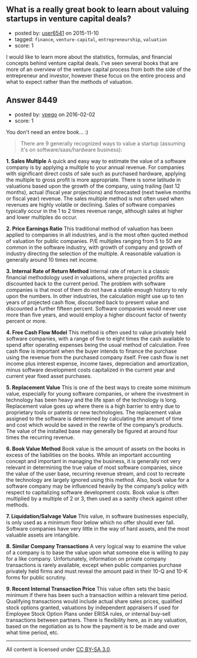 ## What is a really great book to learn about valuing startups in venture capital deals?

- posted by: [user6541](https://stackexchange.com/users/7277447/user6541) on 2015-11-10
- tagged: `finance`, `venture-capital`, `entrepreneurship`, `valuation`
- score: 1

I would like to learn more about the statistics, formulas, and financial concepts behind venture capital deals. I've seen several books that are more of an overview of the venture capital process from both the side of the entrepreneur and investor, however these focus on the entire process and what to expect rather than the methods of valuation. 


## Answer 8449

- posted by: [vpego](https://stackexchange.com/users/7073322/vpego) on 2016-02-02
- score: 1

You don't need an entire book... :)

> There are 9 generally recognized ways to value a startup (assuming
> it's on software/saas/hardware business):

**1.      Sales Multiple**
A quick and easy way to estimate the value of a software company is by applying a multiple to your annual revenue.  For companies with significant direct costs of sale such as purchased hardware, applying the multiple to gross profit is more appropriate.  There is some latitude in valuations based upon the growth of the company, using trailing (last 12 months), actual (fiscal year projections) and forecasted (next twelve months or fiscal year) revenue.  The sales multiple method is not often used when revenues are highly volatile or declining.  Sales of software companies typically occur in the 1 to 2 times revenue range, although sales at higher and lower multiples do occur.

**2.   Price Earnings Ratio**
This traditional method of valuation has been applied to companies in all industries, and is the most often quoted method of valuation for public companies.  P/E multiples ranging from 5 to 50 are common in the software industry, with growth of company and growth of industry directing the selection of the multiple.  A reasonable valuation is generally around 10 times net income.

**3.   Internal Rate of Return Method**
Internal rate of return is a classic financial methodology used in valuations, where projected profits are discounted back to the current period.  The problem with software companies is that most of them do not have a stable enough history to rely upon the numbers.  In other industries, the calculation might use up to ten years of projected cash flow, discounted back to present value and discounted a further fifteen percent.  Software
companies would never use more than five years, and would employ a higher discount factor of twenty percent or more.

**4.   Free Cash Flow Model**
This method is often used to value privately held software companies, with a range of five to eight times the cash available to spend after operating expenses being the usual method of calculation.  Free cash flow is important when the buyer intends to finance the purchase using the revenue from the purchased company itself.  Free cash flow is net income plus interest expense, income taxes, depreciation and amortization, minus software development costs capitalized in the current year and current year fixed asset purchases.

**5.   Replacement Value**
This is one of the best ways to create some minimum value, especially for young software companies, or where the investment in technology has been heavy and the life span of the technology is long.  Replacement value goes up where there is a high barrier to entry due to proprietary tools or patents or new technologies.  The replacement value assigned to the software is determined by calculating the amount of time and cost which would be saved in the rewrite of the company’s products.  The value of the installed base may generally be figured at around four times the recurring revenue.

**6.   Book Value Method**
Book value is the amount of assets on the books in excess of the liabilities on the books.  While an important accounting concept and important in managing the business, it is generally not very relevant in determining the true value of most software companies, since the value of the user base, recurring revenue stream, and cost to recreate the technology are largely ignored using this method.  Also, book value for a software company may be influenced heavily by the company’s policy  with respect to capitalizing software development costs.  Book value is often multiplied by a multiple of 2 or 3, then used as a sanity check against other methods.

**7.   Liquidation/Salvage Value**
This value, in software businesses especially, is only used as a minimum floor below which no offer should ever fall.  Software companies have very little in the way of hard assets, and the most valuable assets are intangible.

**8.   Similar Company Transactions**
A very logical way to examine the value of a company is to base the value upon what someone else is willing to pay for a like company.  Unfortunately, information on private company transactions is rarely available, except when public companies purchase
privately held firms and must reveal the amount paid in their 10-Q and 10-K forms for public scrutiny.

**9.   Recent Internal Transaction Price**
This value often sets the basic minimum if there has been such a transaction within a relevant time period.  Qualifying transactions would include actual share sales prices, qualified stock options granted, valuations by independent appraisers if used for Employee Stock Option Plans under ERISA rules, or internal buy-sell transactions between partners.  There is flexibility here, as in any valuation, based on the negotiation as to how the payment is to be made and over what time period, etc.



---

All content is licensed under [CC BY-SA 3.0](https://creativecommons.org/licenses/by-sa/3.0/).

